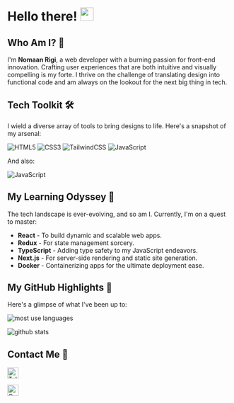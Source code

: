 # Hello there!  <img width="30px" src="https://user-images.githubusercontent.com/74038190/216120981-b9507c36-0e04-4469-8e27-c99271b45ba5.png"/>

## Who Am I? 🤔
I'm **Nomaan Rigi**, a web developer with a burning passion for front-end innovation. Crafting user experiences that are both intuitive and visually compelling is my forte. I thrive on the challenge of translating design into functional code and am always on the lookout for the next big thing in tech.

## Tech Toolkit 🛠️
I wield a diverse array of tools to bring designs to life. Here's a snapshot of my arsenal:

![HTML5](https://img.shields.io/badge/HTML5-E34F26?style=for-the-badge&logo=html5&logoColor=white)
![CSS3](https://img.shields.io/badge/CSS3-1572B6?style=for-the-badge&logo=css3&logoColor=white)
![TailwindCSS](https://img.shields.io/badge/Tailwind_CSS-38B2AC?style=for-the-badge&logo=tailwind-css&logoColor=white)
![JavaScript](https://img.shields.io/badge/JavaScript-323330?style=for-the-badge&logo=javascript&logoColor=F7DF1E)

And also:

![JavaScript](https://img.shields.io/badge/Python-FFD43B?style=for-the-badge&logo=python&logoColor=blue)

## My Learning Odyssey 🌱
The tech landscape is ever-evolving, and so am I. Currently, I'm on a quest to master:

- **React** - To build dynamic and scalable web apps.
- **Redux** - For state management sorcery.
- **TypeScript** - Adding type safety to my JavaScript endeavors.
- **Next.js** - For server-side rendering and static site generation.
- **Docker** - Containerizing apps for the ultimate deployment ease.

## My GitHub Highlights 🌟

Here's a glimpse of what I've been up to:

![most use languages](https://github-readme-stats.vercel.app/api/top-langs/?username=nomaan-07&layout=donut&theme=highcontrast)

![github stats](https://github-readme-stats.vercel.app/api?username=nomaan-07&show_icons=true&theme=highcontrast)

## Contact Me 📱

<a href="https://t.me/nomaan07dev"><img height="25px" src="https://img.shields.io/badge/telegram-@nomaan07dev-0088cc?style=flat-square&logo=telegram" alt="Telegram"/></a>

<a href="mailto: nomaan07.dev@gmail.co"><img height="25px" src="https://img.shields.io/badge/gmail-nomaan07.dev-ff4343?style=flat-square&logo=gmail" alt="Gmail"/></a>
